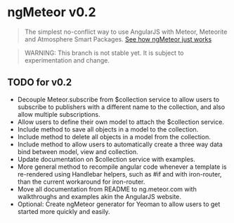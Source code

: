 ngMeteor v0.2
========
> The simplest no-conflict way to use AngularJS with Meteor, Meteorite and Atmosphere Smart Packages.
> [See how ngMeteor just works](http://ng.meteor.com)

> WARNING: This branch is not stable yet. It is subject to experimentation and change.

## TODO for v0.2
* Decouple Meteor.subscribe from $collection service to allow users to subscribe to publishers with a different name to the collection, and also allow multiple subscriptions.
* Allow users to define their own model to attach the $collection service.
* Include method to save all objects in a model to the collection.
* Include method to delete all objects in a model from the collection.
* Include method to allow users to automatically create a three way data bind between model, view and collection.
* Update documentation on $collection service with examples.
* More general method to recompile angular code whenever a template is re-rendered using Handlebar helpers, such as #if and with iron-router, than the current workaround for iron-router.
* Move all documentation from README to ng.meteor.com with walkthroughs and examples akin the AngularJS website.
* Optional: Create ngMeteor generator for Yeoman to allow users to get started more quickly and easily.